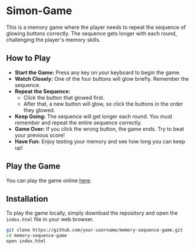 # Simon-Game

This is a memory game where the player needs to repeat the sequence of glowing buttons correctly. The sequence gets longer with each round, challenging the player's memory skills.

## How to Play

- **Start the Game:** Press any key on your keyboard to begin the game.
- **Watch Closely:** One of the four buttons will glow briefly. Remember the sequence.
- **Repeat the Sequence:**
  - Click the button that glowed first.
  - After that, a new button will glow, so click the buttons in the order they glowed.
- **Keep Going:** The sequence will get longer each round. You must remember and repeat the entire sequence correctly.
- **Game Over:** If you click the wrong button, the game ends. Try to beat your previous score!
- **Have Fun:** Enjoy testing your memory and see how long you can keep up!

## Play the Game

You can play the game online [here](https://zackfrankline.github.io/Simon-Game/).

## Installation

To play the game locally, simply download the repository and open the `index.html` file in your web browser.

```sh
git clone https://github.com/your-username/memory-sequence-game.git
cd memory-sequence-game
open index.html
